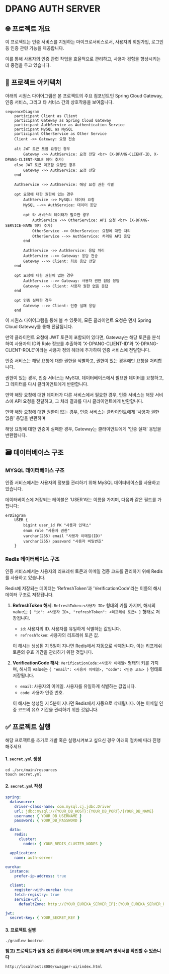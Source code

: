# DPANG AUTH SERVER

## 🌐 프로젝트 개요

이 프로젝트는 인증 서비스를 지원하는 마이크로서비스로서, 사용자의 회원가입, 로그인 등 인증 관련 기능을 제공합니다.

이를 통해 사용자의 인증 관련 작업을 효율적으로 관리하고, 사용자 경험을 향상시키는데 중점을 두고 있습니다.

## 🔀 프로젝트 아키텍처

아래의 시퀀스 다이어그램은 본 프로젝트의 주요 컴포넌트인 Spring Cloud Gateway, 인증 서비스, 그리고 타 서비스 간의 상호작용을 보여줍니다.

```mermaid
sequenceDiagram
    participant Client as Client
    participant Gateway as Spring Cloud Gateway
    participant AuthService as Authentication Service
    participant MySQL as MySQL
    participant OtherService as Other Service
    Client ->> Gateway: 요청 전송

    alt JWT 토큰 포함 요청인 경우
        Gateway ->> AuthService: 요청 전달 <br> (X-DPANG-CLIENT-ID, X-DPANG-CLIENT-ROLE 헤더 추가)
    else JWT 토큰 미포함 요청인 경우
        Gateway ->> AuthService: 요청 전달
    end

    AuthService ->> AuthService: 해당 요청 권한 식별

    opt 요청에 대한 권한이 있는 경우
        AuthService ->> MySQL: 데이터 요청
        MySQL -->> AuthService: 데이터 응답

        opt 타 서비스의 데이터가 필요한 경우
            AuthService ->> OtherService: API 요청 <br> (X-DPANG-SERVICE-NAME 헤더 추가)
            OtherService ->> OtherService: 요청에 대한 처리
            OtherService -->> AuthService: 처리된 API 응답
        end

        AuthService ->> AuthService: 응답 처리
        AuthService -->> Gateway: 응답 전송
        Gateway -->> Client: 최종 응답 전달
    end

    opt 요청에 대한 권한이 없는 경우
        AuthService -->> Gateway: 사용자 권한 없음 응답
        Gateway -->> Client: 사용자 권한 없음 응답
    end
    
    opt 인증 실패한 경우
        Gateway -->> Client: 인증 실패 응답
    end

```

이 시퀀스 다이어그램을 통해 볼 수 있듯이, 모든 클라이언트 요청은 먼저 Spring Cloud Gateway를 통해 전달됩니다.

만약 클라이언트 요청에 JWT 토큰이 포함되어 있다면, Gateway는 해당 토큰을 분석하여 사용자의 ID와 Role 정보를 추출하여 
'X-DPANG-CLIENT-ID'와 'X-DPANG-CLIENT-ROLE'이라는 사용자 정의 헤더에 추가하여 인증 서비스에 전달합니다.

인증 서비스는 해당 요청에 대한 권한을 식별하고, 권한이 있는 경우에만 요청을 처리합니다.

권한이 있는 경우, 인증 서비스는 MySQL 데이터베이스에서 필요한 데이터를 요청하고, 그 데이터를 다시 클라이언트에게 반환합니다.

만약 해당 요청에 대한 데이터가 다른 서비스에서 필요한 경우, 인증 서비스는 해당 서비스에 API 요청을 전달하고, 그 처리 결과를 다시 클라이언트에게 반환합니다.

만약 해당 요청에 대한 권한이 없는 경우, 인증 서비스는 클라이언트에게 '사용자 권한 없음' 응답을 반환하며

해당 요청에 대한 인증이 실패한 경우, Gateway는 클라이언트에게 '인증 실패' 응답을 반환합니다.

## 🗃️ 데이터베이스 구조

### MYSQL 데이터베이스 구조

인증 서비스에서는 사용자의 정보를 관리하기 위해 MySQL 데이터베이스를 사용하고 있습니다.

데이터베이스에 저장되는 테이블은 'USER'라는 이름을 가지며, 다음과 같은 필드를 가집니다:

```mermaid
erDiagram
    USER {
        bigint user_id PK "사용자 인덱스"
        enum role "사용자 권한"
        varchar(255) email "사용자 이메일(ID)"
        varchar(255) password "사용자 비밀번호"
    }

```

### Redis 데이터베이스 구조

인증 서비스에서는 사용자의 리프레쉬 토큰과 이메일 검증 코드를 관리하기 위해 Redis를 사용하고 있습니다.

Redis에 저장되는 데이터는 'RefreshToken'과 'VerificationCode'라는 이름의 해시 데이터 구조로 저장됩니다.

1. **RefreshToken 해시**: `RefreshToken:<사용자 ID>` 형태의 키를 가지며, 해시의 value는 `{ "id": <사용자 ID>, "refreshToken": <리프레쉬 토큰> }` 형태로 저장됩니다.
    - `id`: 사용자의 ID. 사용자를 유일하게 식별하는 값입니다.
    - `refreshToken`: 사용자의 리프레쉬 토큰 값.

   이 해시는 생성된 지 5일이 지나면 Redis에서 자동으로 삭제됩니다. 이는 리프레쉬 토큰의 유효 기간을 관리하기 위한 것입니다.


2. **VerificationCode 해시**: `VerificationCode:<사용자 이메일>` 형태의 키를 가지며, 해시의 value는 `{ "email": <사용자 이메일>, "code": <인증 코드> }` 형태로 저장됩니다.
    - `email`: 사용자의 이메일. 사용자를 유일하게 식별하는 값입니다.
    - `code`: 사용자 인증 번호.

   이 해시는 생성된 지 5분이 지나면 Redis에서 자동으로 삭제됩니다. 이는 이메일 인증 코드의 유효 기간을 관리하기 위한 것입니다.

## ✅ 프로젝트 실행

해당 프로젝트를 추가로 개발 혹은 실행시켜보고 싶으신 경우 아래의 절차에 따라 진행해주세요

#### 1. `secret.yml` 생성

```commandline
cd ./src/main/resources
touch secret.yml
```

#### 2. `secret.yml` 작성

```yaml
spring:
  datasource:
    driver-class-name: com.mysql.cj.jdbc.Driver
    url: jdbc:mysql://{YOUR_DB_HOST}:{YOUR_DB_PORT}/{YOUR_DB_NAME}
    username: { YOUR_DB_USERNAME }
    password: { YOUR_DB_PASSWORD }

  data:
    redis:
      cluster:
        nodes: { YOUR_REDIS_CLUSTER_NODES }

  application:
    name: auth-server

eureka:
  instance:
    prefer-ip-address: true

  client:
    register-with-eureka: true
    fetch-registry: true
    service-url:
      defaultZone: http://{YOUR_EUREKA_SERVER_IP}:{YOUR_EUREKA_SERVER_PORT}/eureka/

jwt:
  secret-key: { YOUR_SECRET_KEY }
```

#### 3. 프로젝트 실행

```commandline
./gradlew bootrun
```

**참고) 프로젝트가 실행 중인 환경에서 아래 URL을 통해 API 명세서를 확인할 수 있습니다**

```commandline
http://localhost:8080/swagger-ui/index.html
```